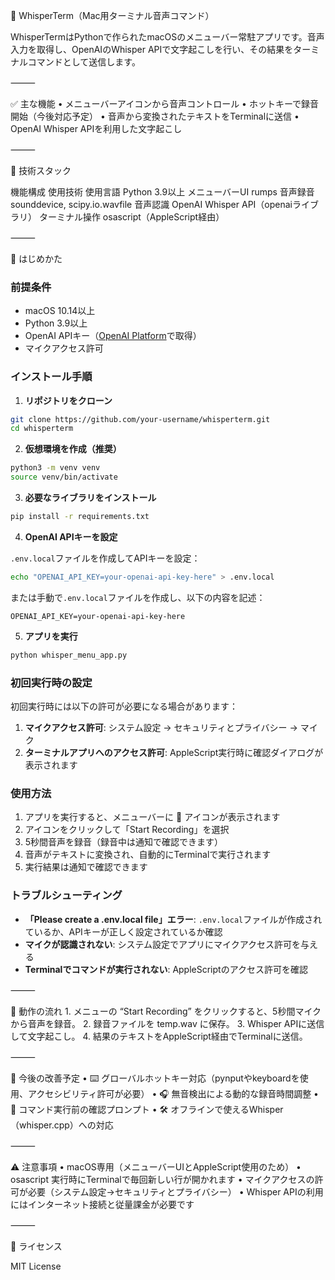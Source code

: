 🎤 WhisperTerm（Mac用ターミナル音声コマンド）

WhisperTermはPythonで作られたmacOSのメニューバー常駐アプリです。音声入力を取得し、OpenAIのWhisper APIで文字起こしを行い、その結果をターミナルコマンドとして送信します。

⸻

✅ 主な機能
	•	メニューバーアイコンから音声コントロール
	•	ホットキーで録音開始（今後対応予定）
	•	音声から変換されたテキストをTerminalに送信
	•	OpenAI Whisper APIを利用した文字起こし

⸻

🧰 技術スタック

機能構成	使用技術
使用言語	Python 3.9以上
メニューバーUI	rumps
音声録音	sounddevice, scipy.io.wavfile
音声認識	OpenAI Whisper API（openaiライブラリ）
ターミナル操作	osascript（AppleScript経由）


⸻

🚀 はじめかた

### 前提条件
- macOS 10.14以上
- Python 3.9以上
- OpenAI APIキー（[OpenAI Platform](https://platform.openai.com/)で取得）
- マイクアクセス許可

### インストール手順

1. **リポジトリをクローン**
```bash
git clone https://github.com/your-username/whisperterm.git
cd whisperterm
```

2. **仮想環境を作成（推奨）**
```bash
python3 -m venv venv
source venv/bin/activate
```

3. **必要なライブラリをインストール**
```bash
pip install -r requirements.txt
```

4. **OpenAI APIキーを設定**

`.env.local`ファイルを作成してAPIキーを設定：
```bash
echo "OPENAI_API_KEY=your-openai-api-key-here" > .env.local
```

または手動で`.env.local`ファイルを作成し、以下の内容を記述：
```
OPENAI_API_KEY=your-openai-api-key-here
```

5. **アプリを実行**
```bash
python whisper_menu_app.py
```

### 初回実行時の設定

初回実行時には以下の許可が必要になる場合があります：

1. **マイクアクセス許可**: システム設定 → セキュリティとプライバシー → マイク
2. **ターミナルアプリへのアクセス許可**: AppleScript実行時に確認ダイアログが表示されます

### 使用方法

1. アプリを実行すると、メニューバーに 🎤 アイコンが表示されます
2. アイコンをクリックして「Start Recording」を選択
3. 5秒間音声を録音（録音中は通知で確認できます）
4. 音声がテキストに変換され、自動的にTerminalで実行されます
5. 実行結果は通知で確認できます

### トラブルシューティング

- **「Please create a .env.local file」エラー**: `.env.local`ファイルが作成されているか、APIキーが正しく設定されているか確認
- **マイクが認識されない**: システム設定でアプリにマイクアクセス許可を与える
- **Terminalでコマンドが実行されない**: AppleScriptのアクセス許可を確認

⸻

💾 動作の流れ
	1.	メニューの “Start Recording” をクリックすると、5秒間マイクから音声を録音。
	2.	録音ファイルを temp.wav に保存。
	3.	Whisper APIに送信して文字起こし。
	4.	結果のテキストをAppleScript経由でTerminalに送信。

⸻

🧠 今後の改善予定
	•	⌨️ グローバルホットキー対応（pynputやkeyboardを使用、アクセシビリティ許可が必要）
	•	🎧 無音検出による動的な録音時間調整
	•	💬 コマンド実行前の確認プロンプト
	•	🛠 オフラインで使えるWhisper（whisper.cpp）への対応

⸻

⚠️ 注意事項
	•	macOS専用（メニューバーUIとAppleScript使用のため）
	•	osascript 実行時にTerminalで毎回新しい行が開かれます
	•	マイクアクセスの許可が必要（システム設定→セキュリティとプライバシー）
	•	Whisper APIの利用にはインターネット接続と従量課金が必要です

⸻

📜 ライセンス

MIT License